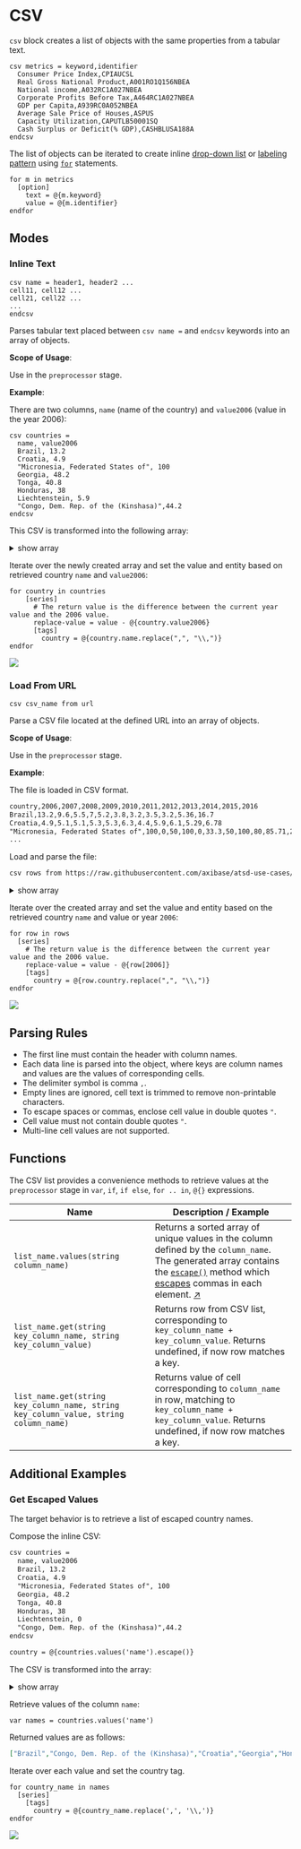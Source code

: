 # CSV

`csv` block creates a list of objects with the same properties from a tabular text.

```ls
csv metrics = keyword,identifier
  Consumer Price Index,CPIAUCSL
  Real Gross National Product,A001RO1Q156NBEA
  National income,A032RC1A027NBEA
  Corporate Profits Before Tax,A464RC1A027NBEA
  GDP per Capita,A939RC0A052NBEA
  Average Sale Price of Houses,ASPUS
  Capacity Utilization,CAPUTLB50001SQ
  Cash Surplus or Deficit(% GDP),CASHBLUSA188A
endcsv
```

The list of objects can be iterated to create inline [drop-down list](../configuration/drop-down-lists.md) or [labeling pattern](./label-formatting.md) using [`for`](./control-structures.md#for) statements.

```ls
for m in metrics
  [option]
    text = @{m.keyword}
    value = @{m.identifier}
endfor
```

## Modes

### Inline Text

```ls
csv name = header1, header2 ...
cell11, cell12 ...
cell21, cell22 ...
...
endcsv
```

Parses tabular text placed between `csv name =` and `endcsv` keywords into an array of objects.

**Scope of Usage**:

Use in the `preprocessor` stage.

**Example**:

There are two columns, `name` (name of the country) and `value2006` (value in the year 2006):

```ls
csv countries =
  name, value2006
  Brazil, 13.2
  Croatia, 4.9
  "Micronesia, Federated States of", 100
  Georgia, 48.2
  Tonga, 40.8
  Honduras, 38
  Liechtenstein, 5.9
  "Congo, Dem. Rep. of the (Kinshasa)",44.2
endcsv
```

This CSV is transformed into the following array:

<details>
<summary>show array</summary>

```json
[
    {
        "name":"Brazil",
        "value2006":"13.2"
    },
    {
        "name":"Croatia",
        "value2006":"4.9"
    },
    {
        "name":"Micronesia, Federated States of",
        "value2006":"100"
    },
    {
        "name":"Georgia",
        "value2006":"48.2"
    },
    {
        "name":"Tonga",
        "value2006":"40.8"
    },
    {
        "name":"Honduras",
        "value2006":"38"
    },
    {
        "name":"Liechtenstein",
        "value2006":"5.9"
    },
    {
        "name":"Congo, Dem. Rep. of the (Kinshasa)",
        "value2006":"44.2"
    }
]
```

</details>

Iterate over the newly created array and set the value and entity based on retrieved country `name` and `value2006`:

```ls
for country in countries
    [series]
      # The return value is the difference between the current year value and the 2006 value.
      replace-value = value - @{country.value2006}
      [tags]
        country = @{country.name.replace(",", "\\,")}
endfor
```

[![](./images/csv-inline.png)](https://apps.axibase.com/chartlab/df616dfa/8/)

### Load From URL

```ls
csv csv_name from url
```

Parse a CSV file located at the defined URL into an array of objects.

**Scope of Usage**:

Use in the `preprocessor` stage.

**Example**:

The file is loaded in CSV format.

```txt
country,2006,2007,2008,2009,2010,2011,2012,2013,2014,2015,2016
Brazil,13.2,9.6,5.5,7,5.2,3.8,3.2,3.5,3.2,5.36,16.7
Croatia,4.9,5.1,5.1,5.3,5.3,6.3,4.4,5.9,6.1,5.29,6.78
"Micronesia, Federated States of",100,0,50,100,0,33.3,50,100,80,85.71,25
...
```

Load and parse the file:

```sh
csv rows from https://raw.githubusercontent.com/axibase/atsd-use-cases/master/USVisaRefusal/Resources/visa-refusal.csv
```

<details>
<summary>show array</summary>

```json
[
    {
        "2006":"13.2",
        "2007":"9.6",
        "2008":"5.5",
        "2009":"7",
        "2010":"5.2",
        "2011":"3.8",
        "2012":"3.2",
        "2013":"3.5",
        "2014":"3.2",
        "2015":"5.36",
        "2016":"16.7",
        "country":"Brazil"
    },
    {
        "2006":"4.9",
        "2007":"5.1",
        "2008":"5.1",
        "2009":"5.3",
        "2010":"5.3",
        "2011":"6.3",
        "2012":"4.4",
        "2013":"5.9",
        "2014":"6.1",
        "2015":"5.29",
        "2016":"6.78",
        "country":"Croatia"
        ...
    },
```

</details>

Iterate over the created array and set the value and entity based on the retrieved country `name` and value or year `2006`:

```ls
for row in rows
  [series]
    # The return value is the difference between the current year value and the 2006 value.
    replace-value = value - @{row[2006]}
    [tags]
      country = @{row.country.replace(",", "\\,")}
endfor
```

[![](./images/csv-mode.png)](https://apps.axibase.com/chartlab/b00d77c0)

## Parsing Rules

* The first line must contain the header with column names.
* Each data line is parsed into the object, where keys are column names and values are the values of corresponding cells.
* The delimiter symbol is comma `,`.
* Empty lines are ignored, cell text is trimmed to remove non-printable characters.
* To escape spaces or commas, enclose cell value in double quotes `"`.
* Cell value must not contain double quotes `"`.
* Multi-line cell values are not supported.

## Functions

The CSV list provides a convenience methods to retrieve values at the `preprocessor` stage in `var`, `if`, `if else`, `for .. in`, `@{}` expressions.

Name|Description / Example
---|---
`list_name.values(string column_name)`|Returns a sorted array of unique values in the column defined by the `column_name`.<br> The generated array contains the [`escape()`](./control-structures.md#listescape) method which [escapes](#get-escaped-values) commas in each element. [↗](https://apps.axibase.com/chartlab/e7ce2234 "View in Chart Lab")
`list_name.get(string key_column_name, string key_column_value)`|Returns row from CSV list, corresponding to `key_column_name + key_column_value`. Returns undefined, if now row matches a key.
`list_name.get(string key_column_name, string key_column_value, string column_name)`|Returns value of cell corresponding to `column_name` in row, matching to `key_column_name + key_column_value`. Returns undefined, if now row matches a key.

## Additional Examples

### Get Escaped Values

The target behavior is to retrieve a list of escaped country names.

Compose the inline CSV:

```txt
csv countries =
  name, value2006
  Brazil, 13.2
  Croatia, 4.9
  "Micronesia, Federated States of", 100
  Georgia, 48.2
  Tonga, 40.8
  Honduras, 38
  Liechtenstein, 0
  "Congo, Dem. Rep. of the (Kinshasa)",44.2
endcsv

country = @{countries.values('name').escape()}
```

The CSV is transformed into the array:

<details>
<summary>show array</summary>

```json
[
    {
        "name":"Brazil",
        "value2006":"13.2"
    },
    {
        "name":"Croatia",
        "value2006":"4.9"
    },
    {
        "name":"Micronesia, Federated States of",
        "value2006":"100"
    },
    {
        "name":"Georgia",
        "value2006":"48.2"
    },
    {
        "name":"Tonga",
        "value2006":"40.8"
    },
    {
        "name":"Honduras",
        "value2006":"38"
    },
    {
        "name":"Liechtenstein",
        "value2006":"5.9"
    },
    {
        "name":"Congo, Dem. Rep. of the (Kinshasa)",
        "value2006":"44.2"
    }
]
```

</details>

Retrieve values of the column `name`:

```ls
var names = countries.values('name')
```

Returned values are as follows:

```json
["Brazil","Congo, Dem. Rep. of the (Kinshasa)","Croatia","Georgia","Honduras","Liechtenstein","Micronesia, Federated States of","Tonga"]
```

Iterate over each value and set the country tag.

```ls
for country_name in names
  [series]
    [tags]
      country = @{country_name.replace(',', '\\,')}
endfor
```

[![](./images/escape-csv.values.png)](https://apps.axibase.com/chartlab/e7ce2234)
